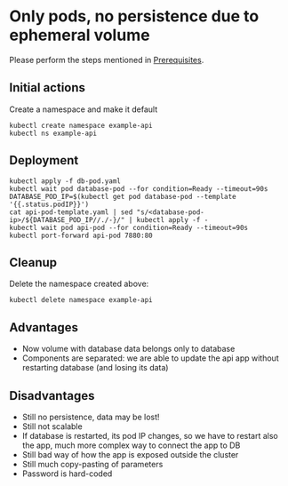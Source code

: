 # Only pods, no persistence due to ephemeral volume

Please perform the steps mentioned in [Prerequisites](../README.md#prerequisites).

## Initial actions

Create a namespace and make it default

```
kubectl create namespace example-api
kubectl ns example-api

```

## Deployment
```
kubectl apply -f db-pod.yaml
kubectl wait pod database-pod --for condition=Ready --timeout=90s
DATABASE_POD_IP=$(kubectl get pod database-pod --template '{{.status.podIP}}')
cat api-pod-template.yaml | sed "s/<database-pod-ip>/${DATABASE_POD_IP//./-}/" | kubectl apply -f -
kubectl wait pod api-pod --for condition=Ready --timeout=90s
kubectl port-forward api-pod 7880:80
```

## Cleanup

Delete the namespace created above:

```
kubectl delete namespace example-api
```

## Advantages

- Now volume with database data belongs only to database
- Components are separated: we are able to update the api app without restarting database (and losing its data)

## Disadvantages

- Still no persistence, data may be lost!
- Still not scalable
- If database is restarted, its pod IP changes, so we have to restart also the app, much more complex way to connect the app to DB
- Still bad way of how the app is exposed outside the cluster
- Still much copy-pasting of parameters
- Password is hard-coded
